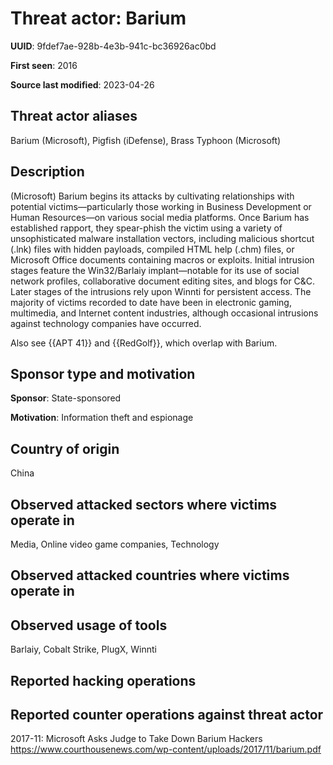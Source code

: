 # Threat actor: Barium

**UUID**: 9fdef7ae-928b-4e3b-941c-bc36926ac0bd

**First seen**: 2016

**Source last modified**: 2023-04-26

## Threat actor aliases

Barium (Microsoft), Pigfish (iDefense), Brass Typhoon (Microsoft)

## Description

(Microsoft) Barium begins its attacks by cultivating relationships with potential victims—particularly those working in Business Development or Human Resources—on various social media platforms. Once Barium has established rapport, they spear-phish the victim using a variety of unsophisticated malware installation vectors, including malicious shortcut (.lnk) files with hidden payloads, compiled HTML help (.chm) files, or Microsoft Office documents containing macros or exploits. Initial intrusion stages feature the Win32/Barlaiy implant—notable for its use of social network profiles, collaborative document editing sites, and blogs for C&C. Later stages of the intrusions rely upon Winnti for persistent access. The majority of victims recorded to date have been in electronic gaming, multimedia, and Internet content industries, although occasional intrusions against technology companies have occurred.

Also see {{APT 41}} and {{RedGolf}}, which overlap with Barium.

## Sponsor type and motivation

**Sponsor**: State-sponsored

**Motivation**: Information theft and espionage


## Country of origin

China

## Observed attacked sectors where victims operate in

Media, Online video game companies, Technology

## Observed attacked countries where victims operate in



## Observed usage of tools

Barlaiy, Cobalt Strike, PlugX, Winnti

## Reported hacking operations



## Reported counter operations against threat actor

2017-11: Microsoft Asks Judge to Take Down Barium Hackers
https://www.courthousenews.com/wp-content/uploads/2017/11/barium.pdf



